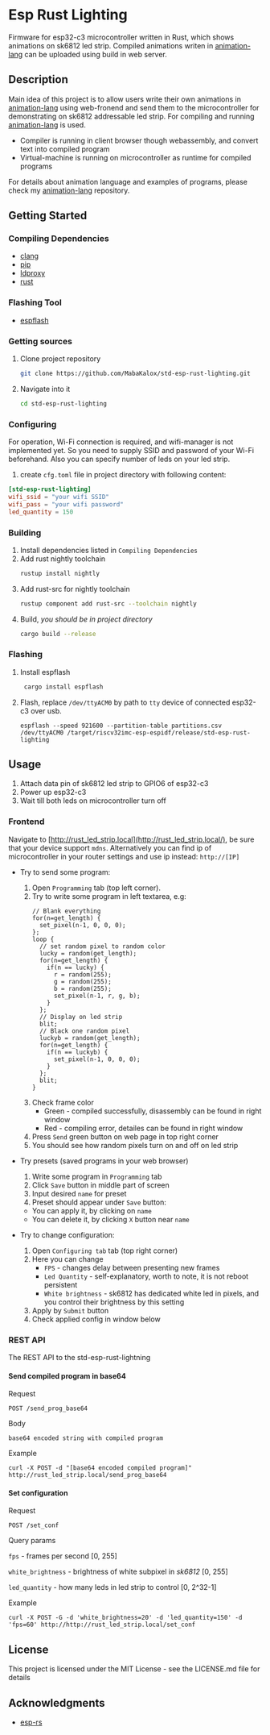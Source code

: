 # Esp Rust Lighting

Firmware for esp32-c3 microcontroller written in Rust, which shows animations on sk6812 led strip.
Compiled animations writen in [animation-lang](https://github.com/MabaKalox/animation-lang) can be uploaded using build
in web server.

## Description

Main idea of this project is to allow users write their own animations
in [animation-lang](https://github.com/MabaKalox/animation-lang)
using web-fronend and send them to the microcontroller for demonstrating on
sk6812 addressable led strip. For compiling and running [animation-lang](https://github.com/MabaKalox/animation-lang)
is used.

* Compiler is running in client browser though webassembly, and convert text into compiled program
* Virtual-machine is running on microcontroller as runtime for compiled programs

For details about animation language and examples of programs, please
check my [animation-lang](https://github.com/MabaKalox/animation-lang) repository.

## Getting Started

### Compiling Dependencies

* [clang](https://clang.llvm.org/)
* [pip](https://pypi.org/project/pip/)
* [ldproxy](https://crates.io/crates/ldproxy/0.3.2)
* [rust](https://www.rust-lang.org/learn/get-started)

### Flashing Tool

* [espflash](https://crates.io/crates/espflash)

### Getting sources

1) Clone project repository
   ```sh
   git clone https://github.com/MabaKalox/std-esp-rust-lighting.git
   ```
2) Navigate into it
   ```sh
   cd std-esp-rust-lighting
   ```

### Configuring

For operation, Wi-Fi connection is required, and wifi-manager is not implemented yet.
So you need to supply SSID and password of your Wi-Fi beforehand. Also you can specify
number of leds on your led strip.

1) create `cfg.toml` file in project directory with following content:

```toml
[std-esp-rust-lighting]
wifi_ssid = "your wifi SSID"
wifi_pass = "your wifi password"
led_quantity = 150
```

### Building

1) Install dependencies listed in `Compiling Dependencies`
2) Add rust nightly toolchain
   ```sh 
   rustup install nightly
   ```
3) Add rust-src for nightly toolchain
   ```sh
   rustup component add rust-src --toolchain nightly
   ```
4) Build, _you should be in project directory_
   ```sh
   cargo build --release
   ```

### Flashing

1) Install espflash
   ```sh
    cargo install espflash
   ```
2) Flash, replace `/dev/ttyACM0` by path to `tty` device of connected esp32-c3 over usb.
   ```
   espflash --speed 921600 --partition-table partitions.csv /dev/ttyACM0 /target/riscv32imc-esp-espidf/release/std-esp-rust-lighting
   ```

## Usage

1) Attach data pin of sk6812 led strip to GPIO6 of esp32-c3
2) Power up esp32-c3
3) Wait till both leds on microcontroller turn off

### Frontend

Navigate to [http://rust_led_strip.local](http://rust_led_strip.local/), be sure that your device support `mdns`.
Alternatively you can find ip of microcontroller in your router settings and use ip instead: `http://[IP]`

* Try to send some program:
    1) Open `Programming` tab (top left corner).
    2) Try to write some program in left textarea, e.g:
        ```
        // Blank everything
        for(n=get_length) {
          set_pixel(n-1, 0, 0, 0);
        };
        loop {
          // set random pixel to random color
          lucky = random(get_length);
          for(n=get_length) {
            if(n == lucky) {
              r = random(255);
              g = random(255);
              b = random(255);
              set_pixel(n-1, r, g, b);
            }
          };
          // Display on led strip
          blit;
          // Black one random pixel
          luckyb = random(get_length);
          for(n=get_length) {
            if(n == luckyb) {
              set_pixel(n-1, 0, 0, 0);
            }
          };
          blit;
        }   
        ```
    3) Check frame color
        * Green - compiled successfully, disassembly can be found in right window
        * Red - compiling error, detailes can be found in right window
    4) Press `Send` green button on web page in top right corner
    5) You should see how random pixels turn on and off on led strip
* Try presets (saved programs in your web browser)
    1) Write some program in `Programming` tab
    2) Click `Save` button in middle part of screen
    3) Input desired `name` for preset
    4) Preset should appear under `Save` button:

    * You can apply it, by clicking on `name`
    * You can delete it, by clicking `X` button near `name`
* Try to change configuration:
    1) Open `Configuring tab` tab (top right corner)
    2) Here you can change
        * `FPS` - changes delay between presenting new frames
        * `Led Quantity` - self-explanatory, worth to note, it is not reboot persistent
        * `White brightness` - sk6812 has dedicated white led in pixels, and you control their brightness by this
          setting
    3) Apply by `Submit` button
    4) Check applied config in window below

### REST API

The REST API to the std-esp-rust-lightning

#### Send compiled program in base64

Request

`POST /send_prog_base64`

Body

`base64 encoded string with compiled program`

Example

```
curl -X POST -d "[base64 encoded compiled program]" http://rust_led_strip.local/send_prog_base64
```

#### Set configuration

Request

`POST /set_conf`

Query params

`fps` - frames per second [0, 255]

`white_brightness` - brightness of white subpixel in _sk6812_ [0, 255]

`led_quantity` - how many leds in led strip to control [0, 2^32-1]

Example

```
curl -X POST -G -d 'white_brightness=20' -d 'led_quantity=150' -d 'fps=60' http://http://rust_led_strip.local/set_conf
```

## License

This project is licensed under the MIT License - see the LICENSE.md file for details

## Acknowledgments

* [esp-rs](https://github.com/esp-rs)
